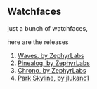## Watchfaces
just a bunch of watchfaces, 

here are the releases

1. [Waves, by ZephyrLabs](https://zephyrlabs.github.io/Watchfaces/Waves/)
2. [Pinealog, by ZephyrLabs](https://zephyrlabs.github.io/Watchfaces/Pinealog/)
3. [Chrono, by ZephyrLabs](https://zephyrlabs.github.io/Watchfaces/Chrono/)
4. [Park Skyline, by jlukanc1](https://zephyrlabs.github.io/Watchfaces/ParkSkyline/)